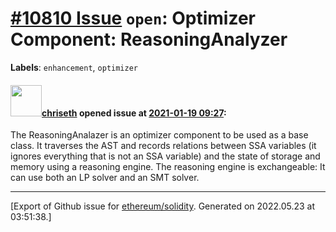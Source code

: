 # [\#10810 Issue](https://github.com/ethereum/solidity/issues/10810) `open`: Optimizer Component: ReasoningAnalyzer
**Labels**: `enhancement`, `optimizer`


#### <img src="https://avatars.githubusercontent.com/u/9073706?v=4" width="50">[chriseth](https://github.com/chriseth) opened issue at [2021-01-19 09:27](https://github.com/ethereum/solidity/issues/10810):

The ReasoningAnalazer is an optimizer component to be used as a base class. It traverses the AST and records relations between SSA variables (it ignores everything that is not an SSA variable) and the state of storage and memory using a reasoning engine. The reasoning engine is exchangeable: It can use both an LP solver and an SMT solver.






-------------------------------------------------------------------------------



[Export of Github issue for [ethereum/solidity](https://github.com/ethereum/solidity). Generated on 2022.05.23 at 03:51:38.]
